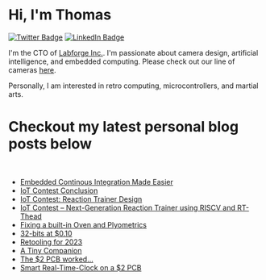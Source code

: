 # Hi, I'm Thomas 

[![Twitter Badge](https://img.shields.io/badge/Twitter-Profile-informational?style=flat&logo=twitter&logoColor=white&color=1CA2F1)](https://twitter.com/treideme1)
[![LinkedIn Badge](https://img.shields.io/badge/LinkedIn-Profile-informational?style=flat&logo=linkedin&logoColor=white&color=0D76A8)](https://www.linkedin.com/in/thomasreidemeister/)

I'm the CTO of [Labforge Inc.](https://labforge.ca). I'm passionate about camera design, artificial intelligence, and embedded computing. Please check out our line of cameras [here](https://www.labforge.ca/features-bottlenose/).

Personally, I am interested in retro computing, microcontrollers, and martial arts. 

# Checkout my latest personal blog posts below

<br>

<!-- BLOG-POST-LIST:START -->
- [Embedded Continous Integration Made Easier](https://www.reidemeister.com/?p=689)
- [IoT Contest Conclusion](https://www.reidemeister.com/?p=660)
- [IoT Contest: Reaction Trainer Design](https://www.reidemeister.com/?p=640)
- [IoT Contest – Next-Generation Reaction Trainer using RISCV and RT-Thead](https://www.reidemeister.com/?p=624)
- [Fixing a built-in Oven and Plyometrics](https://www.reidemeister.com/?p=614)
- [32-bits at $0.10](https://www.reidemeister.com/?p=604)
- [Retooling for 2023](https://www.reidemeister.com/?p=600)
- [A Tiny Companion](https://www.reidemeister.com/?p=585)
- [The $2 PCB worked…](https://www.reidemeister.com/?p=577)
- [Smart Real-Time-Clock on a $2 PCB](https://www.reidemeister.com/?p=565)
<!-- BLOG-POST-LIST:END --> 

<br>
